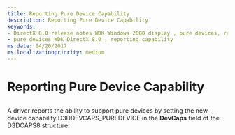 ```yaml
---
title: Reporting Pure Device Capability
description: Reporting Pure Device Capability
keywords:
- DirectX 8.0 release notes WDK Windows 2000 display , pure devices, reporting capability
- pure devices WDK DirectX 8.0 , reporting capability
ms.date: 04/20/2017
ms.localizationpriority: medium
---
```


# Reporting Pure Device Capability


## <span id="ddk_reporting_pure_device_capability_gg"></span><span id="DDK_REPORTING_PURE_DEVICE_CAPABILITY_GG"></span>


A driver reports the ability to support pure devices by setting the new device capability D3DDEVCAPS\_PUREDEVICE in the **DevCaps** field of the D3DCAPS8 structure.

 

 





